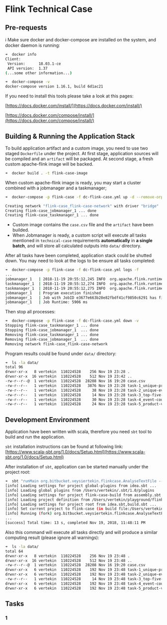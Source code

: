 # Flink Technical Case

## Pre-requests
ℹ️  Make sure docker and docker-compose are installed on the system, and docker daemon is running:

```bash
➜  docker info
Client:
 Version:      18.03.1-ce
 API version:  1.37
(...some other information...)

➜  docker-compose -v
docker-compose version 1.16.1, build 6d1ac21
```

If you need to install this tools please take a look at this pages:

[https://docs.docker.com/install/](https://docs.docker.com/install/)

[https://docs.docker.com/compose/install/](https://docs.docker.com/compose/install/)

## Building & Running the Application Stack

To build application artifact and a custom image, you need to use two staged `Dockerfile` under the project. At first stage, application sources will be compiled and an `artifact` will be packaged. At second stage, a fresh custom apache-flink image will be backed.

```bash
➜  docker build . -t flink-case-image
```

When custom apache-flink image is ready, you may start a cluster combined  with a jobmanager and a taskmanager;

```bash
➜  docker-compose -p flink-case -f dc-flink-case.yml up -d --remove-orphans

Creating network "flink-case_flink-case-network" with driver "bridge"
Creating flink-case_jobmanager_1 ... done
Creating flink-case_taskmanager_1 ... done
```


* Custom image contains the `case.csv` file and the `artifact` have been builded.
* When Jobmanager is ready, a custom script will execute all tasks mentioned in `technical-case` requirements **automatically** in **a single batch**, and will store all calculated outputs into `data/` directory.

After all tasks have been completed, application stack could be shutted down. You may need to look at the logs to be ensure all tasks completed:

```bash
➜  docker-compose -p flink-case -f dc-flink-case.yml logs -f
...
jobmanager_1   | 2018-11-19 20:55:12,245 INFO  org.apache.flink.runtime.jobmaster.JobManagerRunner           - JobManagerRunner already shutdown.
taskmanager_1  | 2018-11-19 20:55:12,274 INFO  org.apache.flink.runtime.taskexecutor.TaskExecutor            - Close JobManager connection for job e3677e663b28e82fbdf41cf9850c6291.
taskmanager_1  | 2018-11-19 20:55:12,275 INFO  org.apache.flink.runtime.taskexecutor.JobLeaderService        - Cannot reconnect to job e3677e663b28e82fbdf41cf9850c6291 because it is not registered.
jobmanager_1   | Program execution finished
jobmanager_1   | Job with JobID e3677e663b28e82fbdf41cf9850c6291 has finished.
jobmanager_1   | Job Runtime: 5906 ms
```

Then stop all processes:

```bash
➜  docker-compose -p flink-case -f dc-flink-case.yml down -v
Stopping flink-case_taskmanager_1 ... done
Stopping flink-case_jobmanager_1  ... done
Removing flink-case_taskmanager_1 ... done
Removing flink-case_jobmanager_1  ... done
Removing network flink-case_flink-case-network
```

Program results could be found under `data/` directory:

```bash
➜  ls -la data/
total 96
drwxr-xr-x   8 vertekin  110224528    256 Nov 19 23:28 .
drwxr-xr-x  16 vertekin  110224528    512 Nov 19 23:42 ..
-rw-r--r--@  1 vertekin  110224528  28208 Nov 16 19:20 case.csv
-rw-r--r--   1 vertekin  110224528   3876 Nov 19 23:28 task-1_unique-product-views.csv
-rw-r--r--   1 vertekin  110224528     38 Nov 19 23:28 task-2_unique-event-counts.csv
-rw-r--r--   1 vertekin  110224528     14 Nov 19 23:28 task-3_top-five-users-fulfilled-all-events.csv
-rw-r--r--   1 vertekin  110224528     30 Nov 19 23:28 task-4_event-counts-of-user-47.csv
-rw-r--r--   1 vertekin  110224528     24 Nov 19 23:28 task-5_product-views-of-user-47.csv
```


## Development Environment

Application have been written with scala, therefore you need `sbt` tool to build and run the application.

`sbt` installation instructions can be found at following link: [https://www.scala-sbt.org/1.0/docs/Setup.html](https://www.scala-sbt.org/1.0/docs/Setup.html)

After installation of `sbt`, application can be started manually under the project root:

```bash
➜  sbt "runMain org.bitbucket.veysiertekin.flinkcase.AnalyseTextFile --csvFile data/case.csv --outputPath data/"
[info] Loading settings for project global-plugins from idea.sbt ...
[info] Loading global plugins from /Users/vertekin/.sbt/1.0/plugins
[info] Loading settings for project flink-case-build from assembly.sbt ...
[info] Loading project definition from /Users/vertekin/playground/flink-case/project
[info] Loading settings for project root from idea.sbt,build.sbt ...
[info] Set current project to flink-case (in build file:/Users/vertekin/playground/flink-case/)
[info] Running (fork) org.bitbucket.veysiertekin.flinkcase.AnalyseTextFile --csvFile data/case.csv --outputPath data/
...
[success] Total time: 13 s, completed Nov 19, 2018, 11:48:11 PM

```

Also this command will execute all tasks directly and will produce a similar computing result (please ignore all warnings):

```bash
➜  ls -la data/                                                                                                 
total 64
drwxr-xr-x   8 vertekin  110224528    256 Nov 19 23:48 .
drwxr-xr-x  16 vertekin  110224528    512 Nov 19 23:48 ..
-rw-r--r--@  1 vertekin  110224528  28208 Nov 16 19:20 case.csv
drwxr-xr-x   6 vertekin  110224528    192 Nov 19 23:48 task-1_unique-product-views.csv
drwxr-xr-x   6 vertekin  110224528    192 Nov 19 23:48 task-2_unique-event-counts.csv
-rw-r--r--   1 vertekin  110224528     14 Nov 19 23:48 task-3_top-five-users-fulfilled-all-events.csv
drwxr-xr-x   6 vertekin  110224528    192 Nov 19 23:48 task-4_event-counts-of-user-47.csv
drwxr-xr-x   6 vertekin  110224528    192 Nov 19 23:48 task-5_product-views-of-user-47.csv
```

## Tasks

### 1 